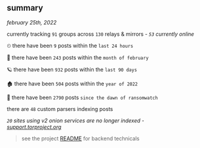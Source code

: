 
## summary
_february 25th, 2022_

currently tracking `91` groups across `130` relays & mirrors - _`53` currently online_

⏲ there have been `9` posts within the `last 24 hours`

🦈 there have been `243` posts within the `month of february`

🪐 there have been `932` posts within the `last 90 days`

🏚 there have been `504` posts within the `year of 2022`

🦕 there have been `2790` posts `since the dawn of ransomwatch`

there are `48` custom parsers indexing posts

_`20` sites using v2 onion services are no longer indexed - [support.torproject.org](https://support.torproject.org/onionservices/v2-deprecation/)_

> see the project [README](https://github.com/thetanz/ransomwatch#ransomwatch--) for backend technicals
